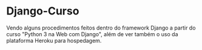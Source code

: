 # Django-Curso

Vendo alguns procedimentos feitos dentro do framework Django a partir do curso "Python 3 na Web com Django", além de ver também o uso da plataforma Heroku para hospedagem.
